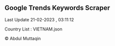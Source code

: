 

## Google Trends Keywords Scraper 
 
Last Update 21-02-2023 , 03:11:12

Country List :
VIETNAM.json



© Abdul Muttaqin 
